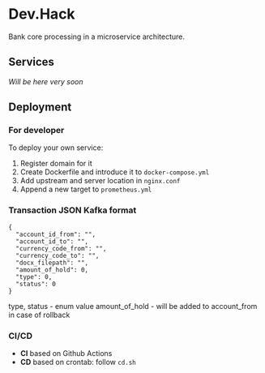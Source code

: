 # Dev.Hack

Bank core processing in a microservice architecture.

## Services

*Will be here very soon*

## Deployment

### For developer

To deploy your own service:

1. Register domain for it
2. Create Dockerfile and introduce it to ```docker-compose.yml```
3. Add upstream and server location in ```nginx.conf```
4. Append a new target to ```prometheus.yml```

### Transaction JSON Kafka format

```
{
  "account_id_from": "",
  "account_id_to": "",
  "currency_code_from": "",
  "currency_code_to": "",
  "docx_filepath": "",
  "amount_of_hold": 0,
  "type": 0,
  "status": 0
}
```
type, status - enum value
amount_of_hold - will be added to account_from in case of rollback

### CI/CD

- **CI** based on Github Actions
- **CD** based on crontab: follow ```cd.sh```
